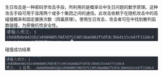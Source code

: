 生日攻击是一种密码学攻击手段，所利用的是概率论中生日问题的数学原理。这种攻击手段可用于滥用两个或多个集团之间的通信。此攻击依赖于在随机攻击中的高碰撞概率和固定置换次数（鸽巢原理）。使用生日攻击，攻击者可在中找到散列函数碰撞，为原像抗性安全性。
![](https://github.com/Silver-Glacier/cryptology/blob/main/sm3%E7%94%9F%E6%97%A5%E6%94%BB%E5%87%BB/png1.png)

碰撞成功结果

![](https://github.com/Silver-Glacier/cryptology/blob/main/sm3%E7%94%9F%E6%97%A5%E6%94%BB%E5%87%BB/png2.png)
